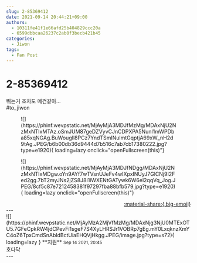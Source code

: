 ```yaml
---
slug: 2-85369412
date: 2021-09-14 20:44:21+09:00
authors:
  - 10311fe41f1e66afd25b404829ccc20a
  - 6599dbbcaa26237c2ab0f3becb421b45
categories:
  - Jiwon
tags:
  - Fan Post
---
```


# 2-85369412

<div class="post-container" markdown="1">
<div class="content-container md-sidebar__scrollwrap" markdown="1">

뛰는거 조차도 메건같아...<br>\#to_jiwon
<figure markdown="1">
![](https://phinf.wevpstatic.net/MjAyMjA3MDJfMzMg/MDAxNjU2NzMxNTIxMTAz.oSmJUM87geDZVyvCJnCDPXPA5Nunl1mWPDba85xqNGAg.BuWougIl8PCz7YndTSmINulmtGqptjA69xW_nH2d9tAg.JPEG/b6b00db36d9444d7b516c7ab7cb17380222.jpg?type=e1920){ loading=lazy onclick="openFullscreen(this)"}
</figure>

<figure markdown="1">
![](https://phinf.wevpstatic.net/MjAyMjA3MDJfNDgg/MDAxNjU2NzMxNTIxMDgw.oYn9AYf7wTVsnUJeFv4wIXpxINUyJ7GlCNj9I2Fed2gg.7bT2myJNs2jZS8J8i1lWXENtGATywk6W6el2qqVq_Jog.JPEG/8cf5c87e7212458381f97297fba88bfb579.jpg?type=e1920){ loading=lazy onclick="openFullscreen(this)"}
</figure>


</div>
</div>

<div style="text-align: right;" markdown="1">
<a href="https://weverse.io/fromis9/fanpost/2-85369412" style="text-align: right;">:material-share:{.big-emoji}</a>
</div>
---

<div class="comments-container md-sidebar__scrollwrap" markdown="1">
<div class="comment" markdown="1">
<div class='id-container' markdown="1">
![](https://phinf.wevpstatic.net/MjAyMzA2MjVfMzMg/MDAxNjg3NjU0MTExOTU5.7GFeCpkRW4jdCPevFi1sgeF7S4XyLHRSJr1VOBRp7gEg.mY0LxqknzXmYC4oZ6TpxCmdSnAbldBctUiaEHQVjHkgg.JPEG/image.jpg?type=s72){ loading=lazy }
**<span class="artist">지원</span>** <small>Sep 14 2021, 20:45</small><br>
</div>
<div class='comment-body' markdown="1">
호다닥
</div>
</div>
</div>
---

